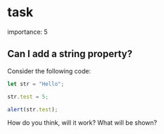# task

importance: 5

## Can I add a string property?

Consider the following code:

```javascript
let str = "Hello";

str.test = 5;

alert(str.test);
```

How do you think, will it work? What will be shown?

